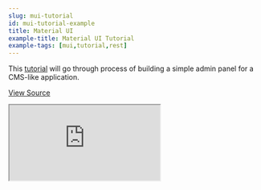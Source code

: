 ```yaml
---
slug: mui-tutorial
id: mui-tutorial-example
title: Material UI
example-title: Material UI Tutorial
example-tags: [mui,tutorial,rest]
---
```


This [tutorial](/docs/tutorials/material-ui-tutorial/) will go through process of building a simple admin panel for a CMS-like application.
<br/>

[View Source](https://github.com/refinedev/refine/tree/master/examples/tutorial)

<iframe loading="lazy" src="https://stackblitz.com/github/refinedev/refine/tree/master/examples/tutorial-mui?embed=1&view=preview&theme=dark&preset=node&ctl=1"
    style={{width: "100%", height:"80vh", border: "0px", borderRadius: "8px", overflow:"hidden"}}
    title="refine-tutorial"
></iframe>
